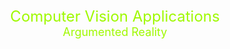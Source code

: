 <div align='center'><font size="5" color='#9ff900'>Computer Vision Applications</font></div>
<div align='center'><font size="4" color='#9ff900'>Argumented Reality</font></div>

